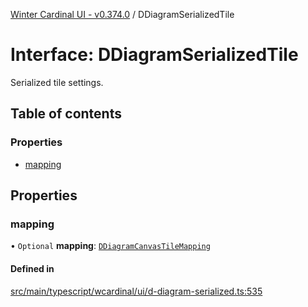 [Winter Cardinal UI - v0.374.0](../index.md) / DDiagramSerializedTile

# Interface: DDiagramSerializedTile

Serialized tile settings.

## Table of contents

### Properties

- [mapping](DDiagramSerializedTile.md#mapping)

## Properties

### mapping

• `Optional` **mapping**: [`DDiagramCanvasTileMapping`](DDiagramCanvasTileMapping.md)

#### Defined in

[src/main/typescript/wcardinal/ui/d-diagram-serialized.ts:535](https://github.com/winter-cardinal/winter-cardinal-ui/blob/v0.310.1/src/main/typescript/wcardinal/ui/d-diagram-serialized.ts#L535)
